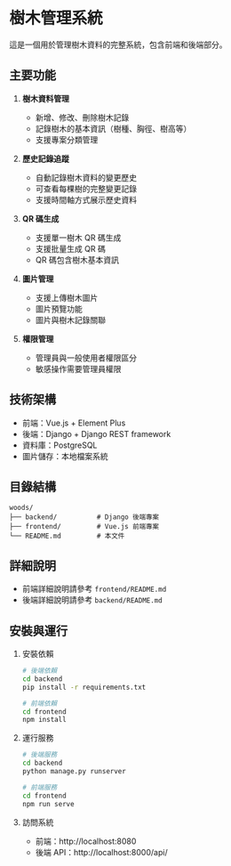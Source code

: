 # 樹木管理系統

這是一個用於管理樹木資料的完整系統，包含前端和後端部分。

## 主要功能

1. **樹木資料管理**
   - 新增、修改、刪除樹木記錄
   - 記錄樹木的基本資訊（樹種、胸徑、樹高等）
   - 支援專案分類管理

2. **歷史記錄追蹤**
   - 自動記錄樹木資料的變更歷史
   - 可查看每棵樹的完整變更記錄
   - 支援時間軸方式展示歷史資料

3. **QR 碼生成**
   - 支援單一樹木 QR 碼生成
   - 支援批量生成 QR 碼
   - QR 碼包含樹木基本資訊

4. **圖片管理**
   - 支援上傳樹木圖片
   - 圖片預覽功能
   - 圖片與樹木記錄關聯

5. **權限管理**
   - 管理員與一般使用者權限區分
   - 敏感操作需要管理員權限

## 技術架構

- 前端：Vue.js + Element Plus
- 後端：Django + Django REST framework
- 資料庫：PostgreSQL
- 圖片儲存：本地檔案系統

## 目錄結構

```
woods/
├── backend/          # Django 後端專案
├── frontend/         # Vue.js 前端專案
└── README.md         # 本文件
```

## 詳細說明

- 前端詳細說明請參考 `frontend/README.md`
- 後端詳細說明請參考 `backend/README.md`

## 安裝與運行

1. 安裝依賴
   ```bash
   # 後端依賴
   cd backend
   pip install -r requirements.txt

   # 前端依賴
   cd frontend
   npm install
   ```

2. 運行服務
   ```bash
   # 後端服務
   cd backend
   python manage.py runserver

   # 前端服務
   cd frontend
   npm run serve
   ```

3. 訪問系統
   - 前端：http://localhost:8080
   - 後端 API：http://localhost:8000/api/